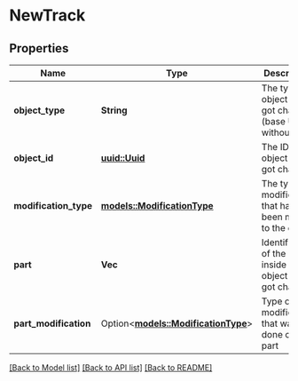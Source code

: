 # NewTrack

## Properties

Name | Type | Description | Notes
------------ | ------------- | ------------- | -------------
**object_type** | **String** | The type of object that got changes (base URL without ID) | 
**object_id** | [**uuid::Uuid**](uuid::Uuid.md) | The ID of the object that got changes | 
**modification_type** | [**models::ModificationType**](ModificationType.md) | The type of modification that had been made to the object | 
**part** | **Vec<String>** | Identification of the part inside the object that got changes | 
**part_modification** | Option<[**models::ModificationType**](ModificationType.md)> | Type of the modification that was done on the part | [optional]

[[Back to Model list]](../README.md#documentation-for-models) [[Back to API list]](../README.md#documentation-for-api-endpoints) [[Back to README]](../README.md)


